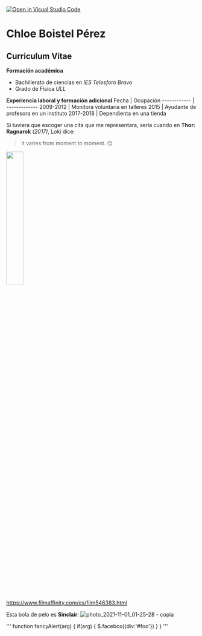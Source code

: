 [![Open in Visual Studio Code](https://classroom.github.com/assets/open-in-vscode-f059dc9a6f8d3a56e377f745f24479a46679e63a5d9fe6f495e02850cd0d8118.svg)](https://classroom.github.com/online_ide?assignment_repo_id=6129499&assignment_repo_type=AssignmentRepo)

# Chloe Boistel Pérez
## Curriculum Vitae

**Formación académica**
* Bachillerato de ciencias en *IES Telesforo Bravo*
* Grado de Física *ULL*

**Experiencia laboral y formación adicional**
Fecha | Ocupación
------------ | -------------
2009-2012 | Monitora voluntaria en talleres
2015 | Ayudante de profesora en un instituto
2017-2018 | Dependienta en una tienda



Si tuviera que escoger una cita que me representara, sería cuando en **Thor: Ragnarok** *(2017)*, Loki dice:
> It varies from moment to moment. :smirk:

<img
     width="30%"
     src="https://pics.filmaffinity.com/thor_ragnarok-115636540-large.jpg"/>
     
https://www.filmaffinity.com/es/film546383.html



Esta bola de pelo es **Sinclair**:
![photo_2021-11-01_01-25-28 - copia](https://user-images.githubusercontent.com/93216010/139609306-e0c69b44-9923-433f-8d12-0f25d312f186.jpg)

'''
function fancyAlert(arg) {
  if(arg) {
    $.facebox({div:'#foo'})
  }
}
'''
